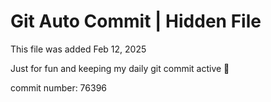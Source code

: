 # Git Auto Commit | Hidden File

This file was added Feb 12, 2025

Just for fun and keeping my daily git commit active 🤪

commit number: 76396

